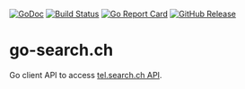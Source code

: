 [![GoDoc](https://godoc.org/github.com/bakito/go-search.ch?status.svg)](http://godoc.org/github.com/bakito/go-search.ch)
[![Build Status](https://travis-ci.com/bakito/go-search.ch.svg?branch=master)](https://travis-ci.com/bakito/go-search.ch)
[![Go Report Card](https://goreportcard.com/badge/github.com/bakito/go-search.ch)](https://goreportcard.com/report/github.com/bakito/go-search.ch)
[![GitHub Release](https://img.shields.io/github/release/bakito/go-search.ch.svg?style=flat)](https://github.com/bakito/go-search.ch/releases)

# go-search.ch

Go client API to access [tel.search.ch API](https://tel.search.ch/api/help).
